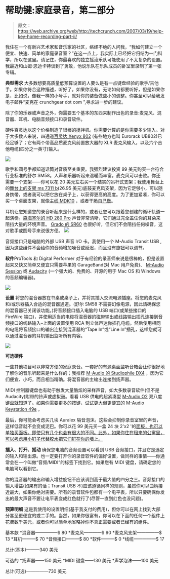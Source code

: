 # 帮助键:家庭录音，第二部分

> 原文：<https://web.archive.org/web/http://techcrunch.com/2007/03/19/help-key-home-recording-part-ii/>

我住在一个有新兴艺术家和音乐家的社区，络绎不绝的人问我，“我如何建立一个便宜、快速、简单的家庭录音室？”在这一点上，我实际上已经把它归结为一门科学，所以在这里。请记住，你最喜欢的独立摇滚乐队可能使用了不太复杂的设置。我最近和山姆·恩迪卡特谈到了勇敢，他说乐队在乐队成员的卧室里录制了第一张专辑。

**典型需求**
大多数想要高质量低预算设置的人要么是有一点键盘经验的歌手/吉他手。如果你符合这种描述，听好了。如果你没有，无论如何都要听好，但是如果你是，比如说，像我一样的小号手，就对你的装备做些小的调整。你甚至可以给我发电子邮件“麦克在 crunchgear dot com ”,寻求进一步的建议。

除了你的乐器或声音之外，你需要五个基本的东西来制作出色的录音:麦克风、混音器、耳机、电脑音频接口和录音软件。

硬件百灵达以这个价格制造了很棒的搅拌机。你需要计算的是你需要多少输入。对于大多数人来说，四通道[百灵达 Xenyx 802](https://web.archive.org/web/20150930223811/http://www.behringer.com/802/index.cfm?lang=ENG) (有些地方也叫 Eurorack UB802)已经足够了；它有两个带高品质麦克风前置放大器的 XLR 麦克风输入，以及六个吉他电缆(四分之一英寸)输入。

![](img/f0869ad9a85a56a483ae86a93d06bfc8.png)

歌手和圆号手都知道话筒对音质至关重要。我强烈建议投资 99 美元购买一台符合行业标准的舒尔 SM58。人声和乐器听起来温暖而丰富，麦克风可以击败。你还需要一个支架——你可以花 20 美元左右买一个结实的吊杆式支架；我使用舞台上的[舞台上的支架 ms 7311 b](https://web.archive.org/web/20150930223811/http://www.musiciansfriend.com/product/OnStage-Stands-MS7311B-Kick-DrumAmp-Mic-Stand-?sku=450409)(26.95 美元)底鼓麦克风支架，因为它足够小，可以随身携带，或者我可以把它放在桌子上，以获得更高的高度。为了更加紧凑，你可以买一个桌面支架，就像[主线 MDK10](https://web.archive.org/web/20150930223811/http://www.music123.com/Mainline-MDK10-Desktop-Microphone-Stand-i331458.music) ，或者干脆[自己做](https://web.archive.org/web/20150930223811/http://www.makezine.com/blog/archive/2006/08/diy_desktop_microphone_stand.html)。

耳机让您知道您的录音听起来是什么样的，或者让您可以跟着您创建的循环轨道一起演奏。[森海塞尔的 HD 280 Pro](https://web.archive.org/web/20150930223811/http://www.sennheiser.com/) 声音非常清晰，它们通过完全盖住你的耳朵来阻挡大量的环境声音。 [Grado 的 SR60](https://web.archive.org/web/20150930223811/http://www.gradolabs.com/) 也很好听，但它们不会阻挡任何噪音，这对歌手或圆号手来说很方便。
![](img/42c3543555680a3174aedd4d0ec40589.png)

音频接口只是电脑的外部 USB 声音 I/O 卡。我使用一个 M-Audio Transit USB ,因为这些组件不会给你的音频增加噪音或延迟，而且没有旋钮可以调节。


**软件**ProTools 和 Digital Performer 对于有经验的录音师来说是很棒的，但是设置起来又快又简单又便宜只需要苹果的 GarageBand(对 Mac 用户免费)、 [M-Audio Session](https://web.archive.org/web/20150930223811/http://www.m-audio.com/products/en_us/Session-main.html) 或 [Audacity](https://web.archive.org/web/20150930223811/http://audacity.sourceforge.net/) (一个强大的、免费的、开源的用于 Mac OS 和 Windows 的音频编辑器)。

![](img/b5e422e12bb912184169dd5616a9d641.png)

**设置**
将您的混音器放在书桌或桌子上，并将其插入交流电源插座。将您的麦克风和/或乐器插入合适的混音器通道。(舒尔 SM58 不需要幻像电源，因此请确保您的混音器已关闭该功能。)将音频接口插入电脑的 USB 端口(或某些接口的 FireWire 端口)，并使用适当的电缆将混音器的磁带输出或线路输出插孔连接到音频接口的线路输入–上面的设置使用 RCA 到立体声迷你插孔电缆。然后使用相同的电缆将音频接口的输出连接到混音器的“Tape In”或“Line In”插孔，这样您就可以通过混音器的耳机输出监听所有内容。

![](img/989acdf756254eab351228b08d96a67b.png)

**可选硬件** 

一些其他项目可以非常方便的家庭录音。一套好的有源桌面监听音箱会让你很好地了解你的音乐听起来是什么样的；我推荐 [M-Audio 的 Studiophile DX4](https://web.archive.org/web/20150930223811/http://www.m-audio.com/products/en_us/DX4-main.html) ，因为它们便宜、小巧，而且相当精确。将混音器的主输出连接到扬声器。

MIDI 控制器键盘也有助于触发大量酷炫的采样声音，如大多数录音软件(但不是 Audacity)附带的铃声或虚拟鼓。看看 USB 供电的超紧凑型 [M-Audio O2](https://web.archive.org/web/20150930223811/http://www.m-audio.com/products/en_us/MAudioO2-main.html) 双八度键盘就知道了。如果你需要更多的按键，试试更大但更便宜的 [M-Audio Keystation 49e](https://web.archive.org/web/20150930223811/http://www.m-audio.com/products/en_us/Keystation49e-main.html) 。

最后，你可能会考虑买几块 Auralex 隔音泡沫。这些会抑制你录音室里的声音，这样低音就不会变成泥巴。你可以花 99 美元买一盒 24 块 2'x2 '的[面板，也可以单独买面板。即使只有几个也会有很大的不同。此外，如果你住在租来的公寓里，可以考虑用小钉子代替胶水把它们钉在你的墙上。
](https://web.archive.org/web/20150930223811/http://www.guitarcenter.com/shop/product/buy_auralex_wedgies_box_of_24?full_sku=422627%2e323)

**插入、打开、摇动**
确保您电脑的音频设置可以看到 USB 音频接口，并且它是选定的输入和输出源。也一定要打开你的录音软件的偏好设置，做同样的事情——你通常会在一个叫做“音频/MIDI”的标签下找到它。如果您有 MIDI 键盘，请确定您的电脑可以看到它。

你的混音器的输出和输入增益旋钮不应该调到高于最大值的四分之三。音频接口的输入增益(如果有的话；Transit USB 不)应该遵循同样的规则，虽然你可以曲柄接近最大，如果你绝对需要。所有的录音软件包都有一个电平表，所以只要确保你发出的最大声音不要让电平表变成红色就行了(尽管一直到红色也没问题)。

**预算明细**
这是我使用的设置明细(基于我支付的费用)，但你可以在网上找到大部分甚至更便宜的或二手的。当然，如果你很富有，你可以在下面的任何一个组件上花费数千美元，或者你可以简单地省略掉你不真正需要或者已经有的组件。

基本款
*混音器—————$ 80
*麦克风————$ 90
*麦克风支架—————$ 13
*耳机———$ 70
*音频接口———$ 80
*软件———$ 0
*线缆—————$ 17

总计(基本)———340 美元

可选的
*扬声器——150 美元
*MIDI 键盘——130 美元
*声学泡沫——100 美元

总计(可选)—————730 美元